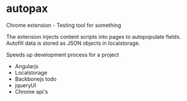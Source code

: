 autopax
=======

Chrome extension - Testing tool for something

The extension injects content scripts into pages to autopopulate fields. Autofill data is stored as JSON objects in localstorage.

Speeds up development process for a project

* Angularjs
* Localstorage
* Backbonejs todo
* jqueryUI
* Chrome api's
